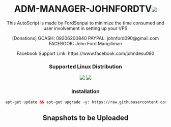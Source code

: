 <h1 align="center">ADM-MANAGER-JOHNFORDTV<img src="https://img.shields.io/badge/Version-1.0.0-blue.svg"></h1>

<p align="center">This AutoScript is made by FordSenpai to minimize the time consumed and user involvement in setting up your VPS</p>
<p align="center">[Donations] GCASH: 09206200840 PAYPAL: johnford090@gmail.com FACEBOOK: John Ford Mangiliman</p>
<p align="center">Facebook Support Link: https://www.facebook.com/johndesu090</p>

<h3 align="center">Supported Linux Distribution</h3>
<p align="center">
  <a><img src="https://img.shields.io/badge/Support-Ubuntu-red.svg"></a>
  <a><img src="https://img.shields.io/badge/Support-Debian-red.svg"></a>
  

<h3 align="center">Installation</h3>

  ```html
apt-get update && apt-get upgrade -y: https://raw.githubusercontent.com/johndesu090/ADM-MANAGER-JOHNFORDTV/master/adm.sh; chmod +x adm.sh && ./adm.sh
  ```
  
<h2 align="center">Snapshots to be Uploaded</h2>

